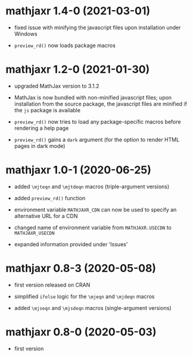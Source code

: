 # mathjaxr 1.4-0 (2021-03-01)

* fixed issue with minifying the javascript files upon installation under Windows

* `preview_rd()` now loads package macros

# mathjaxr 1.2-0 (2021-01-30)

* upgraded MathJax version to 3.1.2

* MathJax is now bundled with non-minified javascript files; upon installation from the source package, the javascript files are minified if the `js` package is available

* `preview_rd()` now tries to load any package-specific macros before rendering a help page

* `preview_rd()` gains a `dark` argument (for the option to render HTML pages in dark mode)

# mathjaxr 1.0-1 (2020-06-25)

* added `\mjteqn` and `\mjtdeqn` macros (triple-argument versions)

* added `preview_rd()` function

* environment variable `MATHJAXR_CDN` can now be used to specify an alternative URL for a CDN

* changed name of environment variable from `MATHJAXR.USECDN` to `MATHJAXR_USECDN`

* expanded information provided under 'Issues'

# mathjaxr 0.8-3 (2020-05-08)

* first version released on CRAN

* simplified `ifelse` logic for the `\mjeqn` and `\mjdeqn` macros

* added `\mjseqn` and `\mjsdeqn` macros (single-argument versions)

# mathjaxr 0.8-0 (2020-05-03)

* first version

